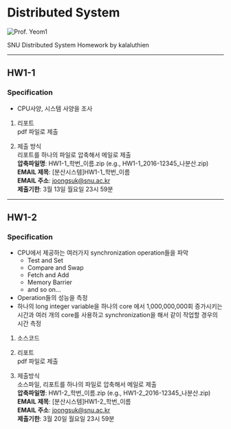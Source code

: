 # Distributed System
![Prof. Yeom1](https://cse.snu.ac.kr/sites/default/files/styles/scale-width-220/public/node--professor/%EC%97%BC%ED%97%8C%EC%98%81%20%20%EA%B5%90%EC%88%98%EB%8B%98_28%20%2811%29_0.jpg)

SNU Distributed System Homework by kalaluthien

---

## HW1-1
### Specification
* CPU사양, 시스템 사양을 조사

1. 리포트  
pdf 파일로 제출

2. 제출 방식  
리포트를 하나의 파일로 압축해서 메일로 제출  
**압축파일명**: HW1-1_학번_이름.zip (e.g., HW1-1_2016-12345_나분산.zip)  
**EMAIL 제목**: [분산시스템]HW1-1_학번_이름  
**EMAIL 주소**: joongsuk@snu.ac.kr  
**제출기한**: 3월 13일 월요일 23시 59분

---

## HW1-2
### Specification
* CPU에서 제공하는 여러가지 synchronization operation들을 파악
  * Test and Set
  * Compare and Swap
  * Fetch and Add
  * Memory Barrier
  * and so on...
* Operation들의 성능을 측정
* 하나의 long integer variable을 하나의 core 에서 1,000,000,000회 증가시키는 시간과 여러 개의 core를 사용하고 synchronization을 해서 같이 작업할 경우의 시간 측정

1. 소스코드

2. 리포트  
pdf 파일로 제출

3. 제출방식  
소스파일, 리포트를 하나의 파일로 압축해서 메일로 제출  
**압축파일명**: HW1-2_학번_이름.zip (e.g., HW1-2_2016-12345_나분산.zip)  
**EMAIL 제목**: [분산시스템]HW1-2_학번_이름  
**EMAIL 주소**: joongsuk@snu.ac.kr  
**제출기한**: 3월 20일 월요일 23시 59분
